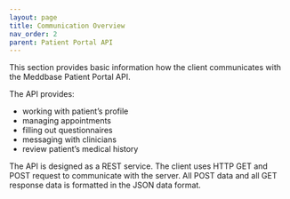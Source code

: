 ```yaml
---
layout: page
title: Communication Overview
nav_order: 2
parent: Patient Portal API
---
```


This section provides basic information how the client communicates with the Meddbase Patient Portal API.

The API provides:

- working with patient’s profile
- managing appointments
- filling out questionnaires
- messaging with clinicians
- review patient’s medical history

The API is designed as a REST service. The client uses HTTP GET and POST request to communicate with the server. All POST data and all GET response data is formatted in the JSON data format.